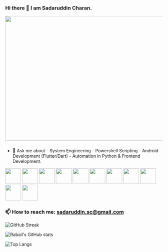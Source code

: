 ### Hi there 👋 I am Sadaruddin Charan.

<img src= "https://github.com/sadaruddin-dev/sadaruddin-dev/assets/83600722/6fb4a9e5-5c3b-4491-b7f0-39a7bde034ff.png" width="600" height="400">


### 

- 💬 Ask me about - System Engineering - Powershell Scripting - Android Development (Flutter/Dart) - Automation in Python & Frontend Development.
<img src = "https://github.com/sadaruddin-dev/sadaruddin-dev/assets/83600722/ffd856b1-439d-4c56-a1ef-6d3b2a160b59.png" width="50" height="50"> 
<img src = "https://github.com/sadaruddin-dev/sadaruddin-dev/assets/83600722/0e2202c5-82b2-4785-8cb7-a3d1e4478e59.png" width="50" height="50">
<img src = "https://github.com/sadaruddin-dev/sadaruddin-dev/assets/83600722/4ecbd37c-e75c-4ddf-b1d2-0b8808c94c5f.png" width="50" height="50">
<img src = "https://github.com/sadaruddin-dev/sadaruddin-dev/assets/83600722/f7b3ae05-1307-4d32-8fa4-39fac7977ff4.png" width="50" height="50">
<img src = "https://github.com/sadaruddin-dev/sadaruddin-dev/assets/83600722/3adae787-b2a7-487f-b1d9-47b20a4f2514.png" width="50" height="50">
<img src = "https://github.com/sadaruddin-dev/sadaruddin-dev/assets/83600722/159b5d0f-8404-4b68-a063-6e2b277e3001.png" width="50" height="50">
<img src = "https://github.com/sadaruddin-dev/sadaruddin-dev/assets/83600722/c1645a43-50ee-4234-adf8-aa35beacdb38.png" width="50" height="50">
<img src = "https://github.com/sadaruddin-dev/sadaruddin-dev/assets/83600722/95eb1398-f9a5-4606-8d7a-d0420385c205.png" width="50" height="50">
<img src = "https://github.com/sadaruddin-dev/sadaruddin-dev/assets/83600722/db56cb70-9c58-44c6-9232-6a57d3355945.png" width="50" height="50">
<img src = "https://github.com/sadaruddin-dev/sadaruddin-dev/assets/83600722/128c05ff-c06c-4669-83d3-6f6af7fd5c6a.png" width="50" height="50">
<img src = "https://github.com/sadaruddin-dev/sadaruddin-dev/assets/83600722/72d5b3fb-c97f-4b5c-a9d1-4622466c09e0.png" width="50" height="50">



###                                                       📫 How to reach me: sadaruddin.sc@gmail.com


![GitHub Streak](https://streak-stats.demolab.com/?user=sadaruddin-dev)


![Rabail's GitHub stats](https://github-readme-stats.vercel.app/api?username=sadaruddin-dev)


![Top Langs](https://github-readme-stats.vercel.app/api/top-langs/?username=sadaruddin-dev&layout=compact)







<!--
**sadaruddin-dev/sadaruddin-dev** is a ✨ _special_ ✨ repository because its `README.md` (this file) appears on your GitHub profile.

Here are some ideas to get you started:

- 🔭 I’m currently working on ...
- 🌱 I’m currently learning ...
- 👯 I’m looking to collaborate on ...
- 🤔 I’m looking for help with ...

- 😄 Pronouns: ...
- ⚡ Fun fact: ...
-->

